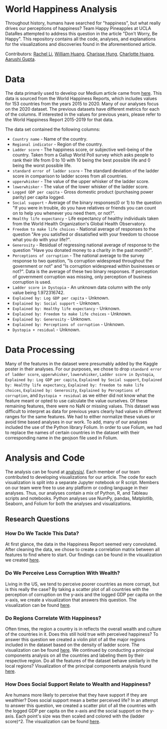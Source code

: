 # World Happiness Analysis

Throughout history, humans have searched for "happiness", but what really drives our perceptions of happiness? Team Happy Pineapples at UCLA DataRes attempted to address this question in the article "Don't Worry, Be Happy". This repository contains all the code, analyses, and explanations for the visualizations and discoveries found in the aforementioned article.

Contributors: [Rachel Li](https://github.com/rachelli99), [William Huang](https://github.com/whuang37), [Charisse Hung](https://github.com/charissehung), [Charlotte Huang](https://github.com/charlotte0408), [Aarushi Gupta](https://github.com/gupta-aarushi).

# Data
The data primarily used to develop our Medium article came from [here](https://www.kaggle.com/mathurinache/world-happiness-report). This data is sourced from the World Happiness Reports, which includes values for 153 countries from the years 2015 to 2020. Many of our analyses focus on the 2020 dataset. The previous datasets have different metrics for each of the columns. If interested in the values for previous years, please refer to the World Happiness Report 2015-2019 for that data.

The data set contained the following columns:
* `Country name` - Name of the country.
* `Regional indicator` - Region of the country.
* `Ladder score` - The happiness score, or subjective well-being of the country. Taken from a Gallup World Poll survey which asks people to rank their life from 0 to 10 with 10 being the best possible life and 0 being the worst possible life.
* `standard error of ladder score` - The standard deviation of the ladder score in comparison to ladder scores from all countries.
* `upperwhisker` - The value of the upper whisker of the ladder score.
* `lowerwhisker` - The value of the lower whisker of the ladder score.
* `Logged GDP per capita` - Gross domestic product (purchasing power parity) per capita logged.
* `Social support` - Average of the binary responses(0 or 1) to the question "If you were in trouble, do you have relatives or friends you can count on to help you whenever you need them, or not?".
* `Healthy life expectancy` - Life expectancy of healthy individuals taken from the World Health Organization's Global Health Observatory.
* `Freedom to make life choices` - National average of responses to the question "Are you satisfied or dissatisfied with your freedom to choose what you do with your life?".
* `Generosity` - Residual of regressing national average of response to the question "Have you donated money to a charity in the past month?".
* `Perceptions of corruption` - The national average to the survey response to two question, "Is corruption widespread throughout the government or not" and "Is corruption widespread within businesses or not?". Data is the average of these two binary responses. If perception of government corruption was missing, only perception of business corruption is used.
* `Ladder score in Dystopia` - An unknown data column with the only value being 1.972316742.
* `Explained by: Log GDP per capita` - Unknown.
* `Explained by: Social support` - Unknown.
* `Explained by: Healthy life expectancy` - Unknown.
* `Explained by: Freedom to make life choices` - Unknown.
* `Explained by: Generosity` - Unknown.
* `Explained by: Perceptions of corruption` - Unknown.
* `Dystopia + residual` - Unknown.

# Data Processing
Many of the features in the dataset were presumably added by the Kaggle poster in their analyses. For our purposes, we chose to drop `standard error of ladder score`,  `upperwhisker`, `lowerwhisker`, `Ladder score in Dystopia`, `Explained by: Log GDP per capita`, `Explained by Social support`, `Explained by: Healthy life expectancy`, `Explained by: freedom to make life choices`, `Explained by: Generosity`, `Explained by Perceptions of corruption`, and `Dystopia + residual` as we either did not know what the feature meant or opted to use calculate the value ourselves. Of these remaining features, there were no NaN or missing values. This dataset was difficult to interpret as data for previous years clearly had values in different ranges for the same features. We had to either normalize these values or avoid time based analyses in our work. To add, many of our analyses included the use of the Python library Folium. In order to use Folium, we had to replace the names of certain countries in the dataset with their corresponding name in the geojson file used in Folium.

# Analysis and Code
The analysis can be found at [analysis/](https://github.com/datares/happy-pineapples/tree/main/analysis). Each member of our team contributed to developing visualizations for our article. The code for each visualization is split into a separate Jupyter notebook or R script. Members on our team were free to use any platform or coding language in their analyses. Thus, our analyses contain a mix of Python, R, and Tableau scripts and notebooks. Python analyses use NumPy, pandas, Matplotlib, Seaborn, and Folium for both the analyses and visualizations.

## Research Questions

### How Do We Tackle This Data?
At first glance, the data in the Happiness Report seemed very convoluted. After cleaning the data, we chose to create a correlation matrix between all features to find where to start. Our findings can be found in the visualization we created [here](https://github.com/datares/happy-pineapples/blob/main/visualization/value_correlation.png).

### Do We Perceive Less Corruption With Wealth?
Living in the US, we tend to perceive poorer countries as more corrupt, but is this really the case? By taking a scatter plot of all countries with the perception of corruption on the y-axis and the logged GDP per capita on the x-axis, we create a visualization that answers this question. The visualization can be found [here](https://github.com/datares/happy-pineapples/blob/main/visualization/corruptionvgdp.png).

### Do Regions Correlate With Happiness?
Often times, the region a country is in reflects the overall wealth and culture of the countries in it. Does this still hold true with perceived happiness? To answer this question we created a violin plot of all the major regions included in the dataset based on the density of ladder score. The visualization can be found [here](https://github.com/datares/happy-pineapples/blob/main/visualization/regionalviolin.png). We continued by conducting a principal components analysis on all the countries and labeling them by their respective region. Do all the features of the dataset behave similarly in the local regions? Visualization of the principal components analysis found [here](https://github.com/datares/happy-pineapples/blob/main/visualization/PCARegion.png).

### How Does Social Support Relate to Wealth and Happiness?
Are humans more likely to perceive that they have support if they are wealthier? Does social support mean a better perceived life? In an attempt to answer this question, we created a scatter plot of all the countries with the logged GDP per capita on the x-axis and the social support on the y-axis. Each point's size was then scaled and colored with the (ladder score)^2. The visualization can be found [here](https://github.com/datares/happy-pineapples/blob/main/visualization/supportgdpladder.png).



